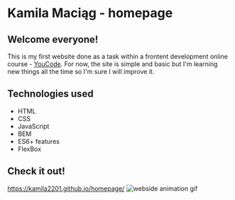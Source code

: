 # Kamila Maciąg - homepage
## Welcome everyone!
This is my first website done as a task within a frontent development online course - [YouCode](https://youcode.pl/). For now, the site is simple and basic but I'm learning new things all the time so I'm sure I will improve it.
## Technologies used
- HTML
- CSS
- JavaScript
- BEM
- ES6+ features
- FlexBox
## Check it out!
https://kamila2201.github.io/homepage/
![webside animation gif](images/webside-animation.gif)